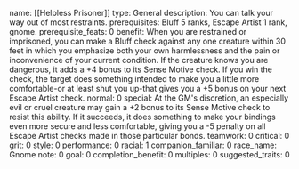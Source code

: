 name: [[Helpless Prisoner]]
type: General
description: You can talk your way out of most restraints.
prerequisites: Bluff 5 ranks, Escape Artist 1 rank, gnome.
prerequisite_feats: 0
benefit: When you are restrained or imprisoned, you can make a Bluff check against any one creature within 30 feet in which you emphasize both your own harmlessness and the pain or inconvenience of your current condition. If the creature knows you are dangerous, it adds a +4 bonus to its Sense Motive check. If you win the check, the target does something intended to make you a little more comfortable-or at least shut you up-that gives you a +5 bonus on your next Escape Artist check.
normal: 0
special: At the GM's discretion, an especially evil or cruel creature may gain a +2 bonus to its Sense Motive check to resist this ability. If it succeeds, it does something to make your bindings even more secure and less comfortable, giving you a -5 penalty on all Escape Artist checks made in those particular bonds.
teamwork: 0
critical: 0
grit: 0
style: 0
performance: 0
racial: 1
companion_familiar: 0
race_name: Gnome
note: 0
goal: 0
completion_benefit: 0
multiples: 0
suggested_traits: 0
